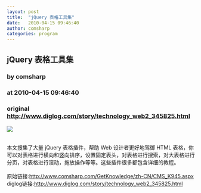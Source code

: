 ```yaml
---
layout: post
title:  "jQuery 表格工具集"
date:   2010-04-15 09:46:40
author: comsharp
categories: program
---
```


## jQuery 表格工具集
### by comsharp
### at 2010-04-15 09:46:40
### original <http://www.diglog.com/story/technology_web2_345825.html>

<p><a href="http://www.diglog.com/story/technology_web2_345825.html"><img border="0" src="http://img.diglog.com/img/2010/4/middle_fc71d7c816c944d78a807d183e394086.gif"></a></p><br>本文搜集了大量 jQuery 表格插件，帮助 Web 设计者更好地驾御 HTML 表格，你可以对表格进行横向和竖向排序，设置固定表头，对表格进行搜索，对大表格进行分页，对表格进行滚动，拖放操作等等。这些插件很多都包含详细的教程。<br><br>原始链接:<a href="http://www.comsharp.com/GetKnowledge/zh-CN/CMS_K945.aspx">http://www.comsharp.com/GetKnowledge/zh-CN/CMS_K945.aspx</a><br>diglog链接:<a href="http://www.diglog.com/story/technology_web2_345825.html">http://www.diglog.com/story/technology_web2_345825.html</a>